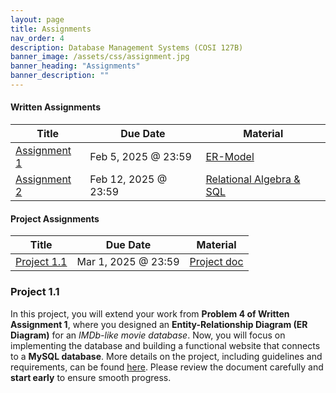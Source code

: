 ```yaml
---
layout: page
title: Assignments
nav_order: 4
description: Database Management Systems (COSI 127B)
banner_image: /assets/css/assignment.jpg
banner_heading: "Assignments"
banner_description: ""
---
```


<div class="assignments">
    <div class="written">
        <h4><strong>Written Assignments</strong></h4>
        <table>
        <thead>
            <tr>
            <th>Title</th>
            <th>Due Date</th>
            <th>Material</th>
            </tr>
        </thead>
        <tbody>
            <tr>
            <td><a href="https://www.gradescope.com/courses/935039" target="_blank">Assignment 1</a></td>
            <td>Feb 5, 2025 @ 23:59</td>
            <td><a href="https://piazza.com/class_profile/get_resource/m5be2anlyef17z/m6azk0rbx9l2c3" target="_blank">ER-Model</a></td>
            </tr>
            <tr>
            <td><a href="https://www.gradescope.com/courses/935039" target="_blank">Assignment 2</a></td>
            <td>Feb 12, 2025 @ 23:59</td>
            <td><a href="https://piazza.com/class_profile/get_resource/m5be2anlyef17z/m6s2n3y1lvp1f3" target="_blank">Relational Algebra & SQL</a></td>
            </tr>
            <!--<tr>
            <td><a href="https://www.gradescope.com/courses/655731" target="_blank">Assignment 3</a></td>
            <td>Feb 10, 2024 @ 23:59</td>
            <td><a href="https://piazza.com/class_profile/get_resource/lqgumfk5p7c3yl/ls3z6yajwkn6en" target="_blank">SQL</a></td>
            </tr>
            <tr>
            <td><a href="https://www.gradescope.com/courses/655731" target="_blank">Assignment 4</a></td>
            <td>Feb 26, 2024 @ 23:59</td>
            <td><a href="https://piazza.com/class_profile/get_resource/lqgumfk5p7c3yl/lse5z0qpyve1l" target="_blank">Normalization</a></td>
            </tr>
            <tr>
            <td><a href="https://www.gradescope.com/courses/655731" target="_blank">Assignment 5A</a></td>
            <td>Mar 05, 2024 @ 23:59</td>
            <td><a href="https://piazza.com/class_profile/get_resource/lqgumfk5p7c3yl/lt60ian4fmw3en" target="_blank">File Organization</a></td>
            </tr>
            <tr>
            <td><a href="https://www.gradescope.com/courses/655731" target="_blank">Assignment 5B</a></td>
            <td>Mar 23, 2024 @ 23:59</td>
            <td><a href="https://piazza.com/class_profile/get_resource/lqgumfk5p7c3yl/ltrynfsz9cd6k" target="_blank">Indexing And Sorting</a></td>
            </tr>
            <tr>
            <td><a href="https://www.gradescope.com/courses/655731" target="_blank">Assignment 6</a></td>
            <td>Apr 05, 2024 @ 23:59</td>
            <td><a href="https://piazza.com/class_profile/get_resource/lqgumfk5p7c3yl/lu944ja3hs378h" target="_blank">Query Optimization</a></td>
            </tr>-->
        </tbody>
        </table>
    </div>
    <div class="programming">
        <h4><strong>Project Assignments</strong></h4>
        <table>
        <thead>
            <tr>
            <th>Title</th>
            <th>Due Date</th>
            <th>Material</th>
            </tr>
        </thead>
        <tbody>
            <tr>
            <td><a href="https://www.gradescope.com/courses/935039" target="_blank">Project 1.1</a></td>
            <td>Mar 1, 2025 @ 23:59</td>
            <td><a href="https://piazza.com/class_profile/get_resource/m5be2anlyef17z/m6xnr2xl6ic6wr" target="_blank">Project doc</a></td>
            </tr>
            <!-- <tr>
            <td><a href="https://www.gradescope.com/courses/655731" target="_blank">Project 1.2</a></td>
            <td>Mar 1, 2024 @ 23:59</td>
            <td><a href="https://piazza.com/class_profile/get_resource/lqgumfk5p7c3yl/lsl5sjlhgns3h4" target="_blank">Project doc</a></td>
            </tr>
            <tr>
            <td><a href="https://www.gradescope.com/courses/655731" target="_blank">Project 1.3</a></td>
            <td>Mar 21, 2024 @ 23:59</td>
            <td><a href="https://piazza.com/class_profile/get_resource/lqgumfk5p7c3yl/ltezc4ifrw5sn" target="_blank">Project doc</a></td>
            </tr>
            <tr>
            <td><a href="https://www.gradescope.com/courses/655731" target="_blank">Project 2</a></td>
            <td>Apr 4, 2024 @ 23:59</td>
            <td><a href="https://piazza.com/class_profile/get_resource/lqgumfk5p7c3yl/lu1r397jqbg2zz" target="_blank">Project doc</a></td>
            </tr> -->
        </tbody>
        </table>
        <h3><strong>Project 1.1</strong></h3>
        <p>In this project, you will extend your work from <strong>Problem 4 of Written Assignment 1</strong>, where you designed an <strong>Entity-Relationship Diagram (ER Diagram)</strong> for an <em>IMDb-like movie database</em>. Now, you will focus on implementing the database and building a functional website that connects to a <strong>MySQL database</strong>. More details on the project, including guidelines and requirements, can be found 
        <a href="https://piazza.com/class_profile/get_resource/m5be2anlyef17z/m6xnr2xl6ic6wr" target="_blank">here</a>. 
        Please review the document carefully and <strong>start early</strong> to ensure smooth progress.</p>
        <!-- <h3><strong>Project 1.2</strong></h3>
        <p>In the first deliverable, you have already submitted an Entity-Relationship Diagram (ER Diagram) for the application, along with a relational schema. For this next deliverable, you will create a simple UI that connects to the back-end (i.e., database). More information on the project can be found  <a href="https://piazza.com/class_profile/get_resource/lqgumfk5p7c3yl/lsl5sjlhgns3h4" target="_blank">here</a>. Again, please read the document carefully and start working on it as soon as possible.</p>
        <h3><strong>Project 1.3</strong></h3>
        <p>For your final task of Project 1, update your application to execute a series of queries from the front end to the database, displaying the query results in the UI. Use the <a href="https://piazza.com/class_profile/get_resource/lqgumfk5p7c3yl/lteyll8wewt200" target="_blank">PA_1_3_data.zip</a> file from the Piazza resource page for database setup. A helpful video demonstrating how to load your tables using PhpMyAdmin is also available on Piazza. For comprehensive project details, refer to the project information document <a href="https://piazza.com/class_profile/get_resource/lqgumfk5p7c3yl/ltezc4ifrw5sn" target="_blank">here</a>. Please read the document carefully and begin your work as soon as possible.</p>
        <h3><strong>Project 2</strong></h3>
        <p>In this task, you will carry out several exercises involving the optimization of relational queries using the PostgreSQL query optimizer and the visualization command EXPLAIN. You need to read parts of the PostgreSQL documentation to be able to complete this task. Use the <a href="https://piazza.com/class_profile/get_resource/lqgumfk5p7c3yl/lu1knjuhkq35e" target="_blank">Azure Support Manual</a> file from the Piazza resource page for Azure Virtual Machine setup. Please read the document carefully and begin your work as soon as possible.</p> -->
    <!-- </div>
</div> -->
